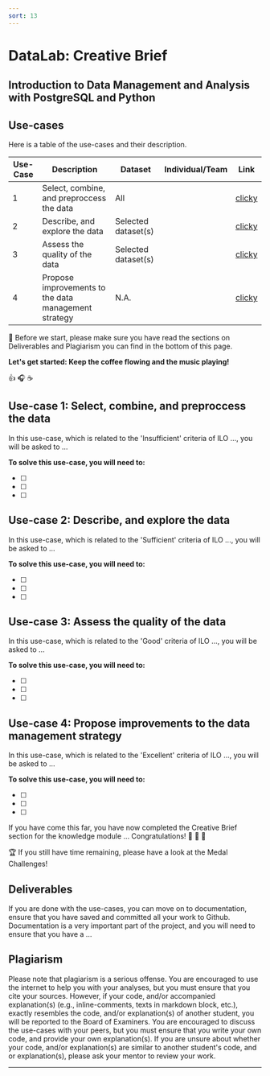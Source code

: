 ```yaml
---
sort: 13
---
```

# DataLab: Creative Brief

## Introduction to Data Management and Analysis with PostgreSQL and Python

## Use-cases

Here is a table of the use-cases and their description.

| Use-Case | Description | Dataset | Individual/Team | Link
|----------|-------------|-------------|-------------|-------------|
| 1 | Select, combine, and preproccess the data | All |  | [clicky]()
| 2 | Describe, and explore the data | Selected dataset(s) |  | [clicky]()
| 3 | Assess the quality of the data | Selected dataset(s) | | [clicky]()
| 4 | Propose improvements to the data management strategy | N.A. |  | [clicky]()

:bell: Before we start, please make sure you have read the sections on Deliverables and Plagiarism you can find in the bottom of this page.

**Let's get started: Keep the coffee flowing and the music playing!**

:thumbsup: :headphones: :coffee:

## Use-case 1: Select, combine, and preproccess the data

In this use-case, which is related to the 'Insufficient' criteria of ILO ..., you will be asked to ...

__To solve this use-case, you will need to:__

- [ ] 
- [ ] 
- [ ]

## Use-case 2: Describe, and explore the data 

In this use-case, which is related to the 'Sufficient' criteria of ILO ..., you will be asked to ...

__To solve this use-case, you will need to:__

- [ ] 
- [ ]
- [ ] 

## Use-case 3: Assess the quality of the data

In this use-case, which is related to the 'Good' criteria of ILO ..., you will be asked to ...

__To solve this use-case, you will need to:__

- [ ] 
- [ ] 
- [ ] 

## Use-case 4: Propose improvements to the data management strategy

In this use-case, which is related to the 'Excellent' criteria of ILO ..., you will be asked to ...

__To solve this use-case, you will need to:__

- [ ] 
- [ ] 
- [ ] 
   
If you have come this far, you have now completed the Creative Brief section for the knowledge module ... Congratulations! :tada: :tada: :tada:

:trophy: If you still have time remaining, please have a look at the Medal Challenges!

## Deliverables

If you are done with the use-cases, you can move on to documentation, ensure that you have saved and committed all your work to Github. Documentation is a very important part of the project, and you will need to ensure that you have a ...

## Plagiarism

Please note that plagiarism is a serious offense. You are encouraged to use the internet to help you with your analyses, but you must ensure that you cite your sources. However, if your code, and/or accompanied explanation(s) (e.g., inline-comments, texts in markdown block, etc.), exactly resembles the code, and/or explanation(s) of another student, you will be reported to the Board of Examiners. You are encouraged to discuss the use-cases with your peers, but you must ensure that you write your own code, and provide your own explanation(s). If you are unsure about whether your code, and/or explanation(s) are similar to another student's code, and or explanation(s), please ask your mentor to review your work. 

***

